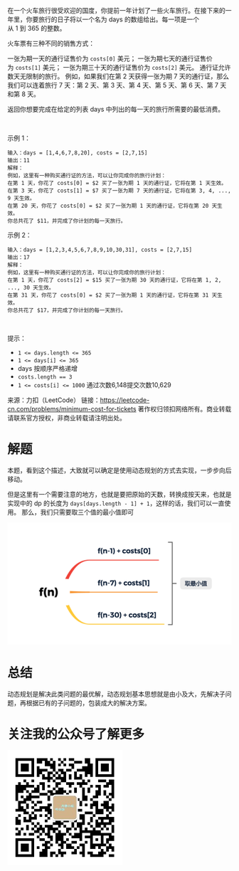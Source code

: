 在一个火车旅行很受欢迎的国度，你提前一年计划了一些火车旅行。在接下来的一年里，你要旅行的日子将以一个名为 days 的数组给出。每一项是一个从 1 到 365 的整数。

火车票有三种不同的销售方式：

一张为期一天的通行证售价为 `costs[0]` 美元；
一张为期七天的通行证售价为 `costs[1]` 美元；
一张为期三十天的通行证售价为 `costs[2]` 美元。
通行证允许数天无限制的旅行。 例如，如果我们在第 2 天获得一张为期 7 天的通行证，那么我们可以连着旅行 7 天：第 2 天、第 3 天、第 4 天、第 5 天、第 6 天、第 7 天和第 8 天。

返回你想要完成在给定的列表 days 中列出的每一天的旅行所需要的最低消费。

 

示例 1：
```
输入：days = [1,4,6,7,8,20], costs = [2,7,15]
输出：11
解释： 
例如，这里有一种购买通行证的方法，可以让你完成你的旅行计划：
在第 1 天，你花了 costs[0] = $2 买了一张为期 1 天的通行证，它将在第 1 天生效。
在第 3 天，你花了 costs[1] = $7 买了一张为期 7 天的通行证，它将在第 3, 4, ..., 9 天生效。
在第 20 天，你花了 costs[0] = $2 买了一张为期 1 天的通行证，它将在第 20 天生效。
你总共花了 $11，并完成了你计划的每一天旅行。
```
示例 2：
```
输入：days = [1,2,3,4,5,6,7,8,9,10,30,31], costs = [2,7,15]
输出：17
解释：
例如，这里有一种购买通行证的方法，可以让你完成你的旅行计划： 
在第 1 天，你花了 costs[2] = $15 买了一张为期 30 天的通行证，它将在第 1, 2, ..., 30 天生效。
在第 31 天，你花了 costs[0] = $2 买了一张为期 1 天的通行证，它将在第 31 天生效。 
你总共花了 $17，并完成了你计划的每一天旅行。
```
 

提示：

* `1 <= days.length <= 365`
* `1 <= days[i] <= 365`
* days 按顺序严格递增
* `costs.length == 3`
* `1 <= costs[i] <= 1000`
通过次数6,148提交次数10,629

来源：力扣（LeetCode）
链接：https://leetcode-cn.com/problems/minimum-cost-for-tickets
著作权归领扣网络所有。商业转载请联系官方授权，非商业转载请注明出处。

解题
=
本题，看到这个描述，大致就可以确定是使用动态规划的方式去实现，一步步向后移动。

但是这里有一个需要注意的地方，也就是要把原始的天数，转换成按天来，也就是实现中的 dp 的长度为 `days[days.length - 1] + 1`，这样的话，我们可以一直使用。
那么，我们只需要取三个值的最小值即可

![](./travelPrice.png)

总结
=
动态规划是解决此类问题的最优解，动态规划基本思想就是由小及大，先解决子问题，再根据已有的子问题的，包装成大的解决方案。

关注我的公众号了解更多
=
![](../../../../../../../../qrcode_wechat.jpg)